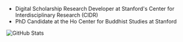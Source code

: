 * Digital Scholarship Research Developer at Stanford's Center for Interdisciplinary Research (CIDR)
* PhD Candidate at the Ho Center for Buddhist Studies at Stanford

<img alt="GitHub Stats" src="https://github-readme-stats.vercel.app/api?username=simonwiles&count_private=true&show_icons=true" align="center">
